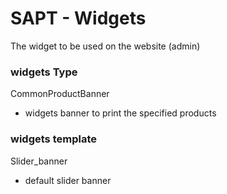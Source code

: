 # SAPT - Widgets

The widget to be used on the website (admin)


### widgets Type 

 CommonProductBanner 
 * widgets banner to print the specified products


### widgets template 
 Slider_banner
 * default slider banner 

